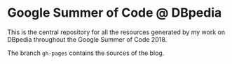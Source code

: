 # Google Summer of Code @ DBpedia

This is the central repository for all the resources generated by my work
on DBpedia throughout the Google Summer of Code 2018.

The branch `gh-pages` contains the sources of the blog.

